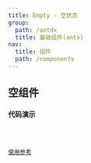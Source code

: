 ```yaml
---
title: Empty - 空状态
group:
  path: /antdx
  title: 基础组件(antx)
nav:
  title: 组件
  path: /components
---
```


## 空组件

#### 代码演示

<code src="../demos/emptyDemo.tsx" background="#fff" title="空状态" />

[使用参考](https://ant.design/components/tree-cn/)
